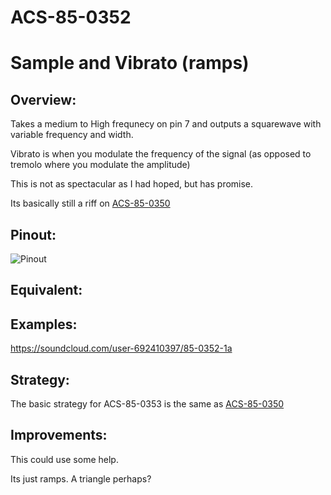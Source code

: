# ACS-85-0352
Sample and Vibrato (ramps)
==============

## Overview:
Takes a medium to High frequnecy on pin 7 and outputs a squarewave with variable frequency and width.

Vibrato is when you modulate the frequency of the signal (as opposed to tremolo where you modulate the amplitude)

This is not as spectacular as I had hoped, but has promise.

Its basically still a riff on [ACS-85-0350](https://github.com/robstave/ArduinoComponentSketches/tree/master/ACS-85%20ATTiny85%20sketches/ACS-85-0350)
 
## Pinout:
![Pinout](https://github.com/robstave/ArduinoComponentSketches/blob/master/ACS-85%20ATTiny85%20sketches/ACS-85-0352/images/ACS-85-0352.png)


## Equivalent:


## Examples:
 https://soundcloud.com/user-692410397/85-0352-1a

## Strategy:

The basic strategy for ACS-85-0353 is the same as [ACS-85-0350](https://github.com/robstave/ArduinoComponentSketches/tree/master/ACS-85%20ATTiny85%20sketches/ACS-85-0350) 
 

## Improvements:
This could use some help.

Its just ramps. A triangle perhaps?



